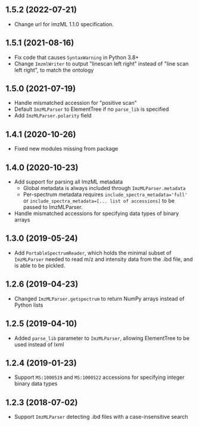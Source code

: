 ## 1.5.2 (2022-07-21)
* Change url for imzML 1.1.0 specification.

## 1.5.1 (2021-08-16)
* Fix code that causes `SyntaxWarning` in Python 3.8+
* Change `ImzmlWriter` to output "linescan left right" instead of "line scan left right", to match the ontology

## 1.5.0 (2021-07-19)
* Handle mismatched accession for "positive scan"
* Default `ImzMLParser` to ElementTree if no `parse_lib` is specified
* Add `ImzMLParser.polarity` field

## 1.4.1 (2020-10-26)
* Fixed new modules missing from package

## 1.4.0 (2020-10-23)
* Add support for parsing all ImzML metadata
    * Global metadata is always included through `ImzMLParser.metadata`
    * Per-spectrum metadata requires `include_spectra_metadata='full'` 
      or `include_spectra_metadata=[... list of accessions]` to be passed to ImzMLParser.
* Handle mismatched accessions for specifying data types of binary arrays

## 1.3.0 (2019-05-24)
* Add `PortableSpectrumReader`, which holds the minimal subset of `ImzMLParser` needed to read m/z and intensity
  data from the .ibd file, and is able to be pickled. 
  
## 1.2.6 (2019-04-23)
* Changed `ImzMLParser.getspectrum` to return NumPy arrays instead of Python lists

## 1.2.5 (2019-04-10)
* Added `parse_lib` parameter to `ImzMLParser`, allowing ElementTree to be used instead of lxml

## 1.2.4 (2019-01-23)
* Support `MS:1000519` and `MS:1000522` accessions for specifying integer binary data types 

## 1.2.3 (2018-07-02)
* Support `ImzMLParser` detecting .ibd files with a case-insensitive search
